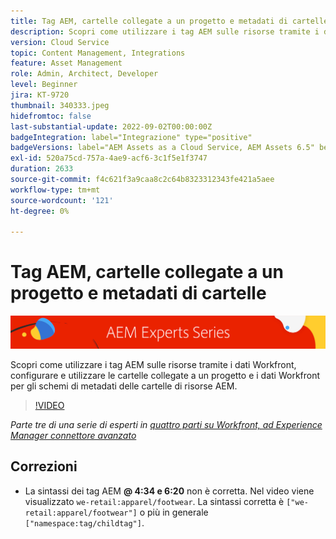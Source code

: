 ```yaml
---
title: Tag AEM, cartelle collegate a un progetto e metadati di cartelle per il connettore avanzato di Workfront per AEM
description: Scopri come utilizzare i tag AEM sulle risorse tramite i dati Workfront, utilizzare cartelle collegate a progetti e dati Workfront per AEM schemi di metadati delle cartelle di risorse.
version: Cloud Service
topic: Content Management, Integrations
feature: Asset Management
role: Admin, Architect, Developer
level: Beginner
jira: KT-9720
thumbnail: 340333.jpeg
hidefromtoc: false
last-substantial-update: 2022-09-02T00:00:00Z
badgeIntegration: label="Integrazione" type="positive"
badgeVersions: label="AEM Assets as a Cloud Service, AEM Assets 6.5" before-title="false"
exl-id: 520a75cd-757a-4ae9-acf6-3c1f5e1f3747
duration: 2633
source-git-commit: f4c621f3a9caa8c2c64b8323312343fe421a5aee
workflow-type: tm+mt
source-wordcount: '121'
ht-degree: 0%

---
```


# Tag AEM, cartelle collegate a un progetto e metadati di cartelle

![Serie di esperti AEM](./assets/banner.png)

Scopri come utilizzare i tag AEM sulle risorse tramite i dati Workfront, configurare e utilizzare le cartelle collegate a un progetto e i dati Workfront per gli schemi di metadati delle cartelle di risorse AEM.

>[!VIDEO](https://video.tv.adobe.com/v/340333?quality=12&learn=on)

_Parte tre di una serie di esperti in [quattro parti su Workfront, ad Experience Manager connettore avanzato](./overview.md)_

## Correzioni

+ La sintassi dei tag AEM __@ 4:34 e 6:20__ non è corretta. Nel video viene visualizzato `we-retail:apparel/footwear`. La sintassi corretta è `["we-retail:apparel/footwear"]` o più in generale `["namespace:tag/childtag"]`.
